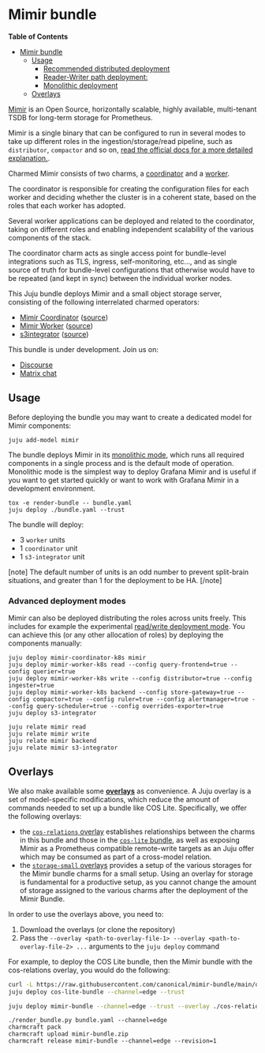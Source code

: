 # Mimir bundle

<!-- markdown-toc start - Don't edit this section. Run M-x markdown-toc-refresh-toc -->
**Table of Contents**

- [Mimir bundle](#mimir-bundle)
    - [Usage](#usage)
        - [Recommended distributed deployment](#recommended-distributed-deployment)
        - [Reader-Writer path deployment:](#reader-writer-mode-deployment)
        - [Monolithic deployment](#monolithic-deployment)
    - [Overlays](#overlays)

<!-- markdown-toc end -->



[Mimir](https://grafana.com/oss/mimir/) is an Open Source, horizontally scalable, highly available, multi-tenant TSDB for long-term storage for Prometheus.

Mimir is a single binary that can be configured to run in several modes to take up different roles in the ingestion/storage/read pipeline, such as `distributor`, `compactor` and so on, [read the official docs for a more detailed explanation.](https://grafana.com/docs/mimir/latest/get-started/about-grafana-mimir-architecture/#grafana-mimir-components).

Charmed Mimir consists of two charms, a [coordinator](https://github.com/canonical/mimir-coordinator-k8s-operator) and a [worker](https://github.com/canonical/mimir-worker-k8s-operator).

The coordinator is responsible for creating the configuration files for each worker and deciding whether the cluster is in a coherent state, based on the roles that each worker has adopted.

Several worker applications can be deployed and related to the coordinator, taking on different roles and enabling independent scalability of the various components of the stack.

The coordinator charm acts as single access point for bundle-level integrations such as TLS, ingress, self-monitoring, etc..., and as single source of truth for bundle-level configurations that otherwise would have to be repeated (and kept in sync) between the individual worker nodes.


This Juju bundle deploys Mimir and a small object storage server, consisting of the following interrelated charmed operators:

- [Mimir Coordinator](https://charmhub.io/mimir-coordinator-k8s) ([source](https://github.com/canonical/mimir-coordinator-k8s-operator))
- [Mimir Worker](https://charmhub.io/mimir-worker-k8s) ([source](https://github.com/canonical/mimir-worker-k8s-operator))
- [s3integrator](https://charmhub.io/s3-integrator) ([source](https://github.com/canonical/s3-integrator))

This bundle is under development.
Join us on:

- [Discourse](https://charmhub.io/topics/canonical-observability-stack)
- [Matrix chat](https://matrix.to/#/#cos:ubuntu.com)

## Usage

Before deploying the bundle you may want to create a dedicated model for Mimir components:

```shell
juju add-model mimir
```

The bundle deploys Mimir in its [monolithic mode](https://grafana.com/docs/mimir/latest/references/architecture/deployment-modes/#monolithic-mode), which runs all required components in a single process and is the default mode of operation. Monolithic mode is the simplest way to deploy Grafana Mimir and is useful if you want to get started quickly or want to work with Grafana Mimir in a development environment.

```shell
tox -e render-bundle -- bundle.yaml
juju deploy ./bundle.yaml --trust
```

The bundle will deploy:

- 3 `worker` units
- 1 `coordinator` unit
- 1 `s3-integrator` unit

[note]
The default number of units is an odd number to prevent split-brain situations, and greater than 1 for the deployment to be HA.
[/note]

### Advanced deployment modes

Mimir can also be deployed distributing the roles across units freely. This includes for example the experimental [read/write deployment mode](https://grafana.com/docs/mimir/latest/references/architecture/deployment-modes/#read-write-mode).
You can achieve this (or any other allocation of roles) by deploying the components manually: 

```
juju deploy mimir-coordinator-k8s mimir
juju deploy mimir-worker-k8s read --config query-frontend=true --config querier=true
juju deploy mimir-worker-k8s write --config distributor=true --config ingester=true
juju deploy mimir-worker-k8s backend --config store-gateway=true --config compactor=true --config ruler=true --config alertmanager=true --config query-scheduler=true --config overrides-exporter=true
juju deploy s3-integrator

juju relate mimir read
juju relate mimir write
juju relate mimir backend
juju relate mimir s3-integrator
```

## Overlays

We also make available some [**overlays**](https://juju.is/docs/sdk/bundle-reference) as convenience.
A Juju overlay is a set of model-specific modifications, which reduce the amount of commands needed to set up a bundle like COS Lite.
Specifically, we offer the following overlays:

* the [`cos-relations` overlay](https://raw.githubusercontent.com/canonical/cos-lite-bundle/main/overlays/cos-relations-overlay.yaml) establishes relationships between the charms in this bundle and those in the [`cos-lite` bundle](https://github.com/canonical/cos-lite-bundle), as well as exposing Mimir as a Prometheus compatible remote-write targets as an Juju offer which may be consumed as part of a cross-model relation.
* the [`storage-small` overlays](https://raw.githubusercontent.com/canonical/cos-lite-bundle/main/overlays/storage-small-overlay.yaml) provides a setup of the various storages for the Mimir bundle charms for a small setup.
  Using an overlay for storage is fundamental for a productive setup, as you cannot change the amount of storage assigned to the various charms after the deployment of the Mimir Bundle.

In order to use the overlays above, you need to:

1. Download the overlays (or clone the repository)
2. Pass the `--overlay <path-to-overlay-file-1> --overlay <path-to-overlay-file-2> ...` arguments to the `juju deploy` command

For example, to deploy the COS Lite bundle, then the Mimir bundle with the cos-relations overlay, you would do the following:

```sh
curl -L https://raw.githubusercontent.com/canonical/mimir-bundle/main/overlays/cos-relations-overlay.yaml -O
juju deploy cos-lite-bundle --channel=edge --trust

juju deploy mimir-bundle --channel=edge --trust --overlay ./cos-relations-overlay.yaml
```

```shell
./render_bundle.py bundle.yaml --channel=edge
charmcraft pack
charmcraft upload mimir-bundle.zip
charmcraft release mimir-bundle --channel=edge --revision=1
```
